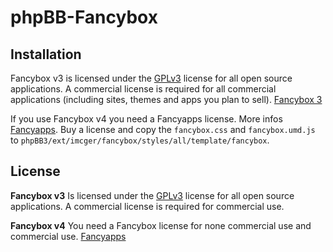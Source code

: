 # phpBB-Fancybox

## Installation

Fancybox v3 is licensed under the [GPLv3](https://www.gnu.org/licenses/gpl-3.0) license for all open source applications.
A commercial license is required for all commercial applications (including sites, themes and apps you plan to sell). [Fancybox 3](https://fancyapps.com/fancybox)

If you use Fancybox v4 you need a Fancyapps license. More infos [Fancyapps](https://fancyapps.com).
Buy a license and  copy the `fancybox.css` and `fancybox.umd.js` to `phpBB3/ext/imcger/fancybox/styles/all/template/fancybox`.

## License
**Fancybox v3**
Is licensed under the [GPLv3](https://www.gnu.org/licenses/gpl-3.0) license for all open source applications.
A commercial license is required for commercial use.

**Fancybox v4** 
You need a Fancybox license for none commercial use and commercial use.
[Fancyapps](https://fancyapps.com)
